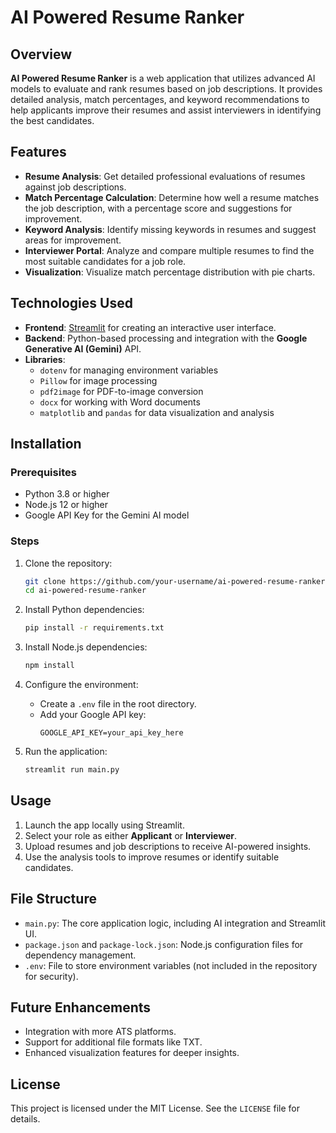 # AI Powered Resume Ranker

## Overview

**AI Powered Resume Ranker** is a web application that utilizes advanced AI models to evaluate and rank resumes based on job descriptions. It provides detailed analysis, match percentages, and keyword recommendations to help applicants improve their resumes and assist interviewers in identifying the best candidates.

## Features

- **Resume Analysis**: Get detailed professional evaluations of resumes against job descriptions.
- **Match Percentage Calculation**: Determine how well a resume matches the job description, with a percentage score and suggestions for improvement.
- **Keyword Analysis**: Identify missing keywords in resumes and suggest areas for improvement.
- **Interviewer Portal**: Analyze and compare multiple resumes to find the most suitable candidates for a job role.
- **Visualization**: Visualize match percentage distribution with pie charts.

## Technologies Used

- **Frontend**: [Streamlit](https://streamlit.io/) for creating an interactive user interface.
- **Backend**: Python-based processing and integration with the **Google Generative AI (Gemini)** API.
- **Libraries**:
  - `dotenv` for managing environment variables
  - `Pillow` for image processing
  - `pdf2image` for PDF-to-image conversion
  - `docx` for working with Word documents
  - `matplotlib` and `pandas` for data visualization and analysis

## Installation

### Prerequisites
- Python 3.8 or higher
- Node.js 12 or higher
- Google API Key for the Gemini AI model

### Steps

1. Clone the repository:
   ```bash
   git clone https://github.com/your-username/ai-powered-resume-ranker.git
   cd ai-powered-resume-ranker
   ```

2. Install Python dependencies:
   ```bash
   pip install -r requirements.txt
   ```

3. Install Node.js dependencies:
   ```bash
   npm install
   ```

4. Configure the environment:
   - Create a `.env` file in the root directory.
   - Add your Google API key:
     ```
     GOOGLE_API_KEY=your_api_key_here
     ```

5. Run the application:
   ```bash
   streamlit run main.py
   ```

## Usage

1. Launch the app locally using Streamlit.
2. Select your role as either **Applicant** or **Interviewer**.
3. Upload resumes and job descriptions to receive AI-powered insights.
4. Use the analysis tools to improve resumes or identify suitable candidates.

## File Structure

- `main.py`: The core application logic, including AI integration and Streamlit UI.
- `package.json` and `package-lock.json`: Node.js configuration files for dependency management.
- `.env`: File to store environment variables (not included in the repository for security).

## Future Enhancements

- Integration with more ATS platforms.
- Support for additional file formats like TXT.
- Enhanced visualization features for deeper insights.

## License

This project is licensed under the MIT License. See the `LICENSE` file for details.


